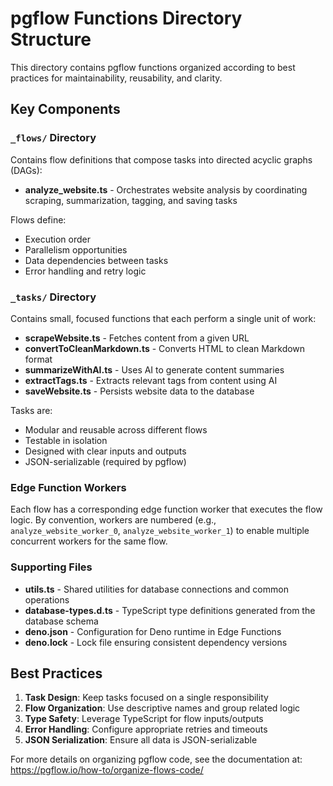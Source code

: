 # pgflow Functions Directory Structure

This directory contains pgflow functions organized according to best practices for maintainability, reusability, and clarity.

## Key Components

### `_flows/` Directory

Contains flow definitions that compose tasks into directed acyclic graphs (DAGs):

- **analyze_website.ts** - Orchestrates website analysis by coordinating scraping, summarization, tagging, and saving tasks

Flows define:

- Execution order
- Parallelism opportunities
- Data dependencies between tasks
- Error handling and retry logic

### `_tasks/` Directory

Contains small, focused functions that each perform a single unit of work:

- **scrapeWebsite.ts** - Fetches content from a given URL
- **convertToCleanMarkdown.ts** - Converts HTML to clean Markdown format
- **summarizeWithAI.ts** - Uses AI to generate content summaries
- **extractTags.ts** - Extracts relevant tags from content using AI
- **saveWebsite.ts** - Persists website data to the database

Tasks are:

- Modular and reusable across different flows
- Testable in isolation
- Designed with clear inputs and outputs
- JSON-serializable (required by pgflow)

### Edge Function Workers

Each flow has a corresponding edge function worker that executes the flow logic. By convention, workers are numbered (e.g., `analyze_website_worker_0`, `analyze_website_worker_1`) to enable multiple concurrent workers for the same flow.

### Supporting Files

- **utils.ts** - Shared utilities for database connections and common operations
- **database-types.d.ts** - TypeScript type definitions generated from the database schema
- **deno.json** - Configuration for Deno runtime in Edge Functions
- **deno.lock** - Lock file ensuring consistent dependency versions

## Best Practices

1. **Task Design**: Keep tasks focused on a single responsibility
2. **Flow Organization**: Use descriptive names and group related logic
3. **Type Safety**: Leverage TypeScript for flow inputs/outputs
4. **Error Handling**: Configure appropriate retries and timeouts
5. **JSON Serialization**: Ensure all data is JSON-serializable

For more details on organizing pgflow code, see the documentation at:
https://pgflow.io/how-to/organize-flows-code/
